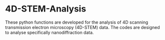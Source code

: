 # 4D-STEM-Analysis
These python functions are developed for the analysis of 4D scanning transmission electron microscopy (4D-STEM) data. 
The codes are designed to analyse specifically nanodiffraction data.
